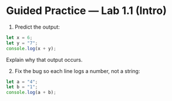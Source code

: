 # Guided Practice — Lab 1.1 (Intro)

1) Predict the output:
```js
let x = 6;
let y = "7";
console.log(x + y);
```
Explain why that output occurs.

2) Fix the bug so each line logs a number, not a string:
```js
let a = "4";
let b = "1";
console.log(a + b);
```
